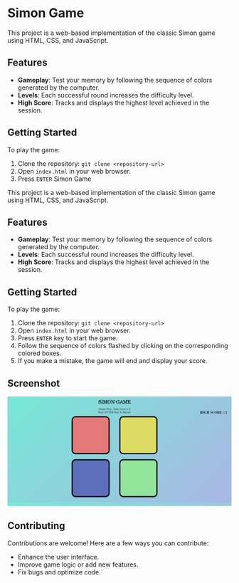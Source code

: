 # Simon Game

This project is a web-based implementation of the classic Simon game using HTML, CSS, and JavaScript.

## Features

- **Gameplay**: Test your memory by following the sequence of colors generated by the computer.
- **Levels**: Each successful round increases the difficulty level.
- **High Score**: Tracks and displays the highest level achieved in the session.

## Getting Started

To play the game:

1. Clone the repository: `git clone <repository-url>`
2. Open `index.html` in your web browser.
3. Press `ENTER` Simon Game

This project is a web-based implementation of the classic Simon game using HTML, CSS, and JavaScript.

## Features

- **Gameplay**: Test your memory by following the sequence of colors generated by the computer.
- **Levels**: Each successful round increases the difficulty level.
- **High Score**: Tracks and displays the highest level achieved in the session.

## Getting Started

To play the game:

1. Clone the repository: `git clone <repository-url>`
2. Open `index.html` in your web browser.
3. Press `ENTER` key to start the game.
4. Follow the sequence of colors flashed by clicking on the corresponding colored boxes.
5. If you make a mistake, the game will end and display your score.

## Screenshot

![Simon Game Screenshot](./Screenshot.png)

## Contributing

Contributions are welcome! Here are a few ways you can contribute:

- Enhance the user interface.
- Improve game logic or add new features.
- Fix bugs and optimize code.



